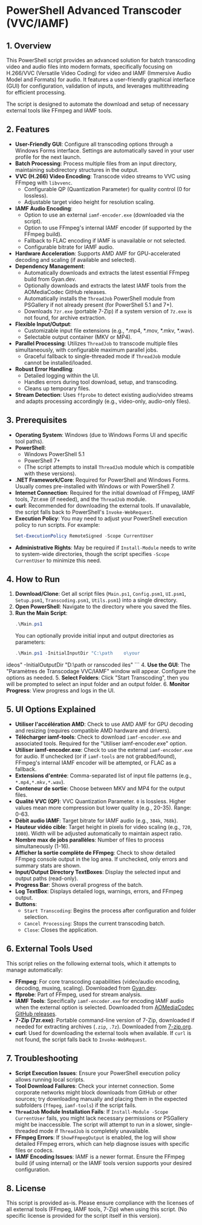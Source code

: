 # PowerShell Advanced Transcoder (VVC/IAMF)

## 1. Overview

This PowerShell script provides an advanced solution for batch transcoding video and audio files into modern formats, specifically focusing on H.266/VVC (Versatile Video Coding) for video and IAMF (Immersive Audio Model and Formats) for audio. It features a user-friendly graphical interface (GUI) for configuration, validation of inputs, and leverages multithreading for efficient processing.

The script is designed to automate the download and setup of necessary external tools like FFmpeg and IAMF tools.

## 2. Features

*   **User-Friendly GUI**: Configure all transcoding options through a Windows Forms interface. Settings are automatically saved in your user profile for the next launch.
*   **Batch Processing**: Process multiple files from an input directory, maintaining subdirectory structures in the output.
*   **VVC (H.266) Video Encoding**: Transcode video streams to VVC using FFmpeg with `libvvenc`.
    *   Configurable QP (Quantization Parameter) for quality control (0 for lossless).
    *   Adjustable target video height for resolution scaling.
*   **IAMF Audio Encoding**:
    *   Option to use an external `iamf-encoder.exe` (downloaded via the script).
    *   Option to use FFmpeg's internal IAMF encoder (if supported by the FFmpeg build).
    *   Fallback to FLAC encoding if IAMF is unavailable or not selected.
    *   Configurable bitrate for IAMF audio.
*   **Hardware Acceleration**: Supports AMD AMF for GPU-accelerated decoding and scaling (if available and selected).
*   **Dependency Management**:
    *   Automatically downloads and extracts the latest essential FFmpeg build from Gyan.dev.
    *   Optionally downloads and extracts the latest IAMF tools from the AOMediaCodec GitHub releases.
    *   Automatically installs the `ThreadJob` PowerShell module from PSGallery if not already present (for PowerShell 5.1 and 7+).
    *   Downloads `7zr.exe` (portable 7-Zip) if a system version of `7z.exe` is not found, for archive extraction.
*   **Flexible Input/Output**:
    *   Customizable input file extensions (e.g., *.mp4, *.mov, *.mkv, *.wav).
    *   Selectable output container (MKV or MP4).
*   **Parallel Processing**: Utilizes `ThreadJob` to transcode multiple files simultaneously, with configurable maximum parallel jobs.
    *   Graceful fallback to single-threaded mode if `ThreadJob` module cannot be installed/loaded.
*   **Robust Error Handling**:
    *   Detailed logging within the UI.
    *   Handles errors during tool download, setup, and transcoding.
    *   Cleans up temporary files.
*   **Stream Detection**: Uses `ffprobe` to detect existing audio/video streams and adapts processing accordingly (e.g., video-only, audio-only files).

## 3. Prerequisites

*   **Operating System**: Windows (due to Windows Forms UI and specific tool paths).
*   **PowerShell**:
    *   Windows PowerShell 5.1
    *   PowerShell 7+
    *   (The script attempts to install `ThreadJob` module which is compatible with these versions).
*   **.NET Framework/Core**: Required for PowerShell and Windows Forms. Usually comes pre-installed with Windows or with PowerShell 7.
*   **Internet Connection**: Required for the initial download of FFmpeg, IAMF tools, 7zr.exe (if needed), and the `ThreadJob` module.
*   **curl**: Recommended for downloading the external tools. If unavailable, the script falls back to PowerShell's `Invoke-WebRequest`.
*   **Execution Policy**: You may need to adjust your PowerShell execution policy to run scripts. For example:
    ```powershell
    Set-ExecutionPolicy RemoteSigned -Scope CurrentUser
    ```
*   **Administrative Rights**: May be required if `Install-Module` needs to write to system-wide directories, though the script specifies `-Scope CurrentUser` to minimize this need.

## 4. How to Run

1.  **Download/Clone**: Get all script files (`Main.ps1`, `Config.psm1`, `UI.psm1`, `Setup.psm1`, `Transcoding.psm1`, `Utils.psm1`) into a single directory.
2.  **Open PowerShell**: Navigate to the directory where you saved the files.
3.  **Run the Main Script**:
    ```powershell
    .\Main.ps1
    ```
    You can optionally provide initial input and output directories as parameters:
    ```powershell
    .\Main.ps1 -InitialInputDir "C:\path	o\your
ideos" -InitialOutputDir "D:\path
or	ranscoded
iles"
    ```
4.  **Use the GUI**: The "Paramètres de Transcodage VVC/IAMF" window will appear. Configure the options as needed.
5.  **Select Folders**: Click "Start Transcoding", then you will be prompted to select an input folder and an output folder.
6.  **Monitor Progress**: View progress and logs in the UI.

## 5. UI Options Explained

*   **Utiliser l'accélération AMD**: Check to use AMD AMF for GPU decoding and resizing (requires compatible AMD hardware and drivers).
*   **Télécharger iamf-tools**: Check to download `iamf-encoder.exe` and associated tools. Required for the "Utiliser iamf-encoder.exe" option.
*   **Utiliser iamf-encoder.exe**: Check to use the external `iamf-encoder.exe` for audio. If unchecked (or if `iamf-tools` are not grabbed/found), FFmpeg's internal IAMF encoder will be attempted, or FLAC as a fallback.
*   **Extensions d'entrée**: Comma-separated list of input file patterns (e.g., `*.mp4,*.mkv,*.wav`).
*   **Conteneur de sortie**: Choose between MKV and MP4 for the output files.
*   **Qualité VVC (QP)**: VVC Quantization Parameter. `0` is lossless. Higher values mean more compression but lower quality (e.g., 20-35). Range: 0-63.
*   **Débit audio IAMF**: Target bitrate for IAMF audio (e.g., `384k`, `768k`).
*   **Hauteur vidéo cible**: Target height in pixels for video scaling (e.g., `720`, `1080`). Width will be adjusted automatically to maintain aspect ratio.
*   **Nombre max de jobs parallèles**: Number of files to process simultaneously (1-16).
*   **Afficher la sortie complète de FFmpeg**: Check to show detailed FFmpeg console output in the log area. If unchecked, only errors and summary stats are shown.
*   **Input/Output Directory TextBoxes**: Display the selected input and output paths (read-only).
*   **Progress Bar**: Shows overall progress of the batch.
*   **Log TextBox**: Displays detailed logs, warnings, errors, and FFmpeg output.
*   **Buttons**:
    *   `Start Transcoding`: Begins the process after configuration and folder selection.
    *   `Cancel Processing`: Stops the current transcoding batch.
    *   `Close`: Closes the application.

## 6. External Tools Used

This script relies on the following external tools, which it attempts to manage automatically:

*   **FFmpeg**: For core transcoding capabilities (video/audio encoding, decoding, muxing, scaling). Downloaded from [Gyan.dev](https://www.gyan.dev/ffmpeg/builds/).
*   **ffprobe**: Part of FFmpeg, used for stream analysis.
*   **IAMF Tools**: Specifically `iamf-encoder.exe` for encoding IAMF audio when the external option is selected. Downloaded from [AOMediaCodec GitHub releases](https://github.com/AOMediaCodec/iamf/releases).
*   **7-Zip (7zr.exe)**: Portable command-line version of 7-Zip, downloaded if needed for extracting archives (`.zip`, `.7z`). Downloaded from [7-zip.org](https://www.7-zip.org).
*   **curl**: Used for downloading the external tools when available. If `curl` is not found, the script falls back to `Invoke-WebRequest`.

## 7. Troubleshooting

*   **Script Execution Issues**: Ensure your PowerShell execution policy allows running local scripts.
*   **Tool Download Failures**: Check your internet connection. Some corporate networks might block downloads from GitHub or other sources; try downloading manually and placing them in the expected subfolders (`ffmpeg`, `iamf-tools`) if the script fails.
*   **`ThreadJob` Module Installation Fails**: If `Install-Module -Scope CurrentUser` fails, you might lack necessary permissions or PSGallery might be inaccessible. The script will attempt to run in a slower, single-threaded mode if `ThreadJob` is completely unavailable.
*   **FFmpeg Errors**: If `ShowFFmpegOutput` is enabled, the log will show detailed FFmpeg errors, which can help diagnose issues with specific files or codecs.
*   **IAMF Encoding Issues**: IAMF is a newer format. Ensure the FFmpeg build (if using internal) or the IAMF tools version supports your desired configuration.

## 8. License

This script is provided as-is. Please ensure compliance with the licenses of all external tools (FFmpeg, IAMF tools, 7-Zip) when using this script. (No specific license is provided for the script itself in this version).
